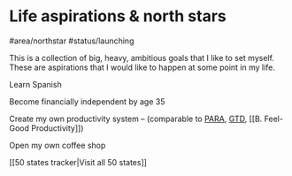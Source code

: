 # Life aspirations & north stars
#area/northstar
#status/launching

This is a collection of big, heavy, ambitious goals that I like to set myself. These are aspirations that I would like to happen at some point in my life.

Learn Spanish

Become financially independent by age 35

Create my own productivity system – (comparable to [PARA](https://fortelabs.com/blog/para/), [GTD](https://gettingthingsdone.com/), [[B. Feel-Good Productivity]])

Open my own coffee shop

[[50 states tracker|Visit all 50 states]]